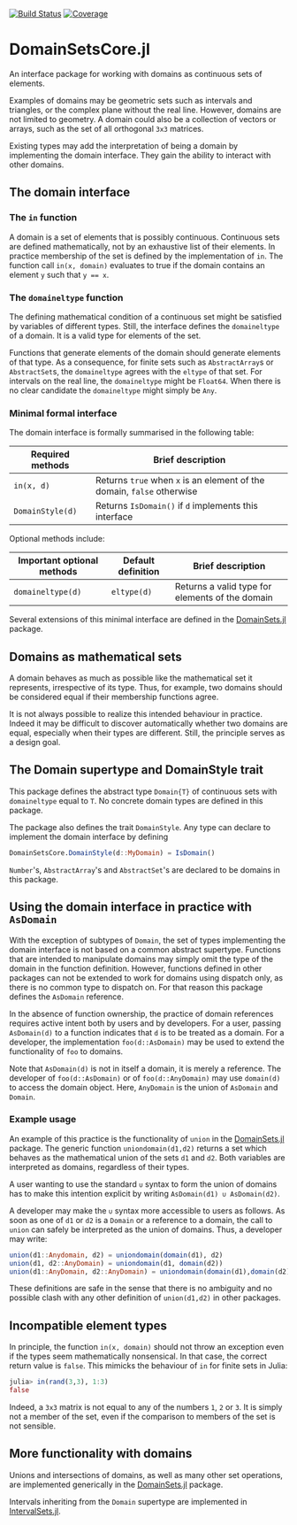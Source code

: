 [![Build Status](https://github.com/JuliaApproximation/DomainSetsCore.jl/workflows/CI/badge.svg)](https://github.com/JuliaApproximation/DomainSetsCore.jl/actions)
[![Coverage](https://codecov.io/gh/JuliaApproximation/DomainSetsCore.jl/branch/main/graph/badge.svg)](https://codecov.io/gh/JuliaApproximation/DomainSetsCore.jl)

# DomainSetsCore.jl
An interface package for working with domains as continuous sets of elements.

Examples of domains may be geometric sets such as intervals and triangles,
or the complex plane without the real line. However, domains are not limited to geometry. A domain could also be a collection of vectors or arrays, such as the
set of all orthogonal `3x3` matrices.

Existing types may add the interpretation of being a domain by implementing the
domain interface. They gain the ability to interact with other domains.

## The domain interface

### The `in` function

A domain is a set of elements that is possibly continuous. Continuous sets are
defined mathematically, not by an exhaustive list of their elements. In practice membership of the set is defined by the implementation of `in`. The function
call `in(x, domain)` evaluates to true if the domain contains an element `y`
such that `y == x`.

### The `domaineltype` function

The defining mathematical condition of a continuous set might be satisfied by
variables of different types. Still, the interface defines the `domaineltype`
of a domain. It is a valid type for elements of the set.

Functions that generate elements of the domain should generate elements
of that type. As a consequence, for finite sets such as `AbstractArray`s or `AbstractSet`s, the `domaineltype` agrees with the `eltype` of that set. For
intervals on the real line, the `domaineltype` might be `Float64`. When there is
no clear candidate the `domaineltype` might simply be `Any`.

### Minimal formal interface

The domain interface is formally summarised in the following table:

| Required methods | Brief description |
| ---------------- | ----------------- |
| `in(x, d)` | Returns `true` when `x` is an element of the domain, `false` otherwise |
| `DomainStyle(d)` | Returns `IsDomain()` if `d` implements this interface |

Optional methods include:

| Important optional methods | Default definition | Brief description
| --- | --- | --- |
| `domaineltype(d)` | `eltype(d)` | Returns a valid type for elements of the domain |

Several extensions of this minimal interface are defined in the [DomainSets.jl](https://github.com/JuliaApproximation/DomainSets.jl) package.


## Domains as mathematical sets

A domain behaves as much as possible like the mathematical set it represents, irrespective of its type. Thus, for example, two domains should be considered
equal if their membership functions agree.

It is not always possible to realize this intended behaviour in practice. Indeed
it may be difficult to discover automatically whether two domains are equal,
especially when their types are different. Still, the principle serves as a
design goal.


## The Domain supertype and DomainStyle trait

This package defines the abstract type `Domain{T}` of continuous sets with
`domaineltype` equal to `T`. No concrete domain types are defined in this
package.

The package also defines the trait `DomainStyle`. Any type can declare to
implement the domain interface by defining
```julia
DomainSetsCore.DomainStyle(d::MyDomain) = IsDomain()
```
`Number`'s, `AbstractArray`'s and `AbstractSet`'s are declared to be domains in
this package.

## Using the domain interface in practice with `AsDomain`

With the exception of subtypes of `Domain`, the set of types implementing the
domain interface is not based on a common abstract supertype. Functions that are
intended to manipulate domains may simply omit the type of the domain in the
function definition. However, functions defined in other packages can not be
extended to work for domains using dispatch only, as there is no common type to
dispatch on. For that reason this package defines the `AsDomain` reference.

In the absence of function ownership, the practice of domain references requires
active intent both by users and by developers. For a user, passing `AsDomain(d)`
to a function indicates that `d` is to be treated as a domain. For a developer,
the implementation `foo(d::AsDomain)` may be used to extend the functionality
of `foo` to domains.

Note that `AsDomain(d)` is not in itself a domain, it is merely a reference. The developer of `foo(d::AsDomain)` or of `foo(d::AnyDomain)` may use `domain(d)` to
access the domain object. Here, `AnyDomain` is the union of `AsDomain` and
`Domain`.

### Example usage

An example of this practice is the functionality of `union` in the
[DomainSets.jl](https://github.com/JuliaApproximation/DomainSets.jl) package.
The generic function `uniondomain(d1,d2)` returns a set which behaves as the
mathematical union of the sets `d1` and `d2`. Both variables are interpreted as
domains, regardless of their types.

A user wanting to use the standard `∪` syntax to form the union of domains has
to make this intention explicit by writing `AsDomain(d1) ∪ AsDomain(d2)`.

A developer may make the `∪` syntax more accessible to users as follows. As soon
as one of `d1` or `d2` is a `Domain` or a reference to a domain, the call to
`union` can safely be interpreted as the union of domains. Thus, a developer may
write:
```julia
union(d1::Anydomain, d2) = uniondomain(domain(d1), d2)
union(d1, d2::AnyDomain) = uniondomain(d1, domain(d2))
union(d1::AnyDomain, d2::AnyDomain) = uniondomain(domain(d1),domain(d2))
```
These definitions are safe in the sense that there is no ambiguity and no
possible clash with any other definition of `union(d1,d2)` in other packages.


## Incompatible element types

In principle, the function `in(x, domain)` should not throw an exception even
if the types seem mathematically nonsensical. In that case, the correct return
value is `false`. This mimicks the behaviour of `in` for finite sets in Julia:
```julia
julia> in(rand(3,3), 1:3)
false
```
Indeed, a `3x3` matrix is not equal to any of the numbers `1`, `2` or `3`. It
is simply not a member of the set, even if the comparison to members of the
set is not sensible.


## More functionality with domains

Unions and intersections of domains, as well as many other set operations, are implemented generically in the
[DomainSets.jl](https://github.com/JuliaApproximation/DomainSets.jl) package.

Intervals inheriting from the `Domain` supertype are implemented in
[IntervalSets.jl](https://github.com/JuliaMath/IntervalSets.jl).
